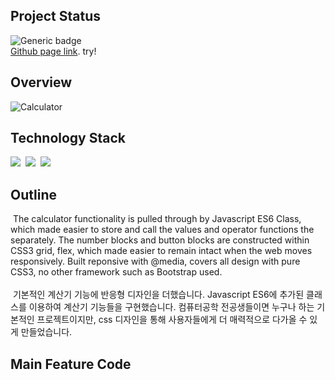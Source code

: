 ## Project Status
![Generic badge](https://img.shields.io/badge/build-passing-green.svg)
<br/> [Github page link](https://github.com/beegramin9/HCJ-Nomad-CalculatorClone). try!

## Overview
![Calculator](https://user-images.githubusercontent.com/58083434/130403502-8078a35a-2760-42a9-8d03-80bf0aa56aeb.gif)

## Technology Stack
<img src="https://img.shields.io/badge/Javascript-F7DF1E?style=flat-square&logo=JavaScript&logoColor=white"/></a>&nbsp;
<img src="https://img.shields.io/badge/HTML5-E34F26?style=flat-square&logo=HTML5&logoColor=white"/></a>&nbsp;
<img src="https://img.shields.io/badge/CSS3-1572B6?style=flat-square&logo=CSS3&logoColor=white"/></a>

## Outline
&nbsp;The calculator functionality is pulled through by Javascript ES6 Class, which made easier to store and call the values and operator functions the separately. The number blocks and button blocks are constructed within CSS3 grid, flex, which made easier to remain intact when the web moves responsively. Built reponsive with @media, covers all design with pure CSS3, no other framework such as Bootstrap used.
<br/><br/>
&nbsp;기본적인 계산기 기능에 반응형 디자인을 더했습니다. Javascript ES6에 추가된 클래스를 이용하여 계산기 기능들을 구현했습니다. 컴퓨터공학 전공생들이면 누구나 하는 기본적인 프로젝트이지만, css 디자인을 통해 사용자들에게 더 매력적으로 다가올 수 있게 만들었습니다.

## Main Feature Code
